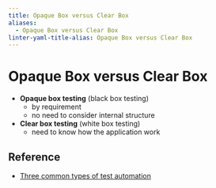 ```yaml
---
title: Opaque Box versus Clear Box
aliases:
  - Opaque Box versus Clear Box
linter-yaml-title-alias: Opaque Box versus Clear Box
---
```


# Opaque Box versus Clear Box

- **Opaque box testing** (black box testing)
	- by requirement
	- no need to consider internal structure
- **Clear box testing** (white box testing)
	- need to know how the application work

## Reference

- [Three common types of test automation](https://web.dev/ta-types/)
